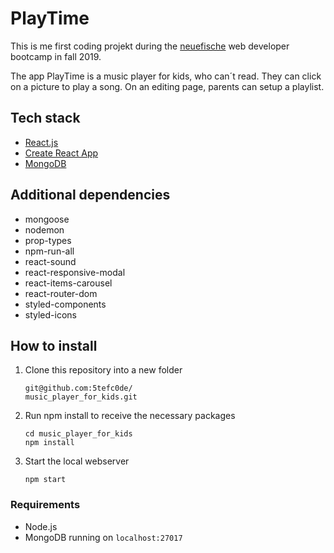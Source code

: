 # PlayTime
This is me first coding projekt  during the [neuefische](https://www.neuefische.de/) web developer bootcamp in fall 2019.

The app PlayTime is a music player for kids, who can´t read. They can click on a picture to play a song. On an editing page, parents can setup a playlist. 

## Tech stack

- [React.js](https://reactjs.org/) 
- [Create React App](https://github.com/facebook/create-react-app)
- [MongoDB](https://www.npmjs.com/package/mongodb)


## Additional dependencies

- mongoose
- nodemon
- prop-types
- npm-run-all
- react-sound
- react-responsive-modal
- react-items-carousel
- react-router-dom
- styled-components
- styled-icons


## How to install

1. Clone this repository into a new folder
   ```
   git@github.com:5tefc0de/
   music_player_for_kids.git
   ```
2. Run npm install to receive the necessary packages
   ```
   cd music_player_for_kids
   npm install
   ```
3. Start the local webserver
   ```
   npm start
   ```
### Requirements

- Node.js
- MongoDB running on `localhost:27017`
